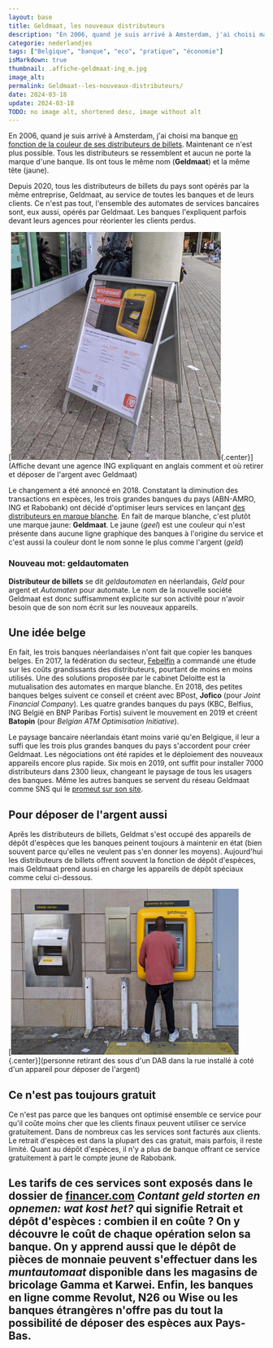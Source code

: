 ```yaml
---
layout: base
title: Geldmaat, les nouveaux distributeurs
description: "En 2006, quand je suis arrivé à Amsterdam, j'ai choisi ma banque en fonction de la couleur de ses distributeurs de billets. Maintenant ce n'est plus possible."
categorie: nederlandjes
tags: ["Belgique", "banque", "eco", "pratique", "économie"]
isMarkdown: true
thumbnail: .affiche-geldmaat-ing_m.jpg
image_alt: 
permalink: Geldmaat--les-nouveaux-distributeurs/
date: 2024-03-18
update: 2024-03-18
TODO: no image alt, shortened desc, image without alt
---
```


En 2006, quand je suis arrivé à Amsterdam, j'ai choisi ma banque [en fonction de la couleur de ses distributeurs de billets](/choisir-une-banque). Maintenant ce n'est plus possible. Tous les distributeurs se ressemblent et aucun ne porte la marque d'une banque. Ils ont tous le même nom (**Geldmaat**) et la même tête (jaune). 

Depuis 2020, tous les distributeurs de billets du pays sont opérés par la même entreprise, Geldmaat, au service de toutes les banques et de leurs clients. Ce n'est pas tout, l'ensemble des automates de services bancaires sont, eux aussi, opérés par Geldmaat. Les banques l'expliquent parfois devant leurs agences pour réorienter les clients perdus.

[![](.affiche-geldmaat-ing_m.jpg){.center}](Affiche devant une agence ING expliquant en anglais comment et où retirer et déposer de l'argent avec Geldmaat)

Le changement a été annoncé en 2018. Constatant la diminution des transactions en espèces, les trois grandes banques du pays (ABN-AMRO, ING et Rabobank) ont décidé d'optimiser leurs services en lançant [des distributeurs en marque blanche](https://forum.eurobilltracker.com/viewtopic.php?t=57129&hilit=Geldmaat). En fait de marque blanche, c'est plutôt une marque jaune: **Geldmaat**. Le jaune (*geel*) est une couleur qui n'est présente dans aucune ligne graphique des banques à l'origine du service et c'est aussi la couleur dont le nom sonne le plus comme l'argent (*geld*)

### Nouveau mot: geldautomaten

**Distributeur de billets** se dit *geldautomaten* en néerlandais, *Geld* pour argent et *Automaten* pour automate. Le nom de la nouvelle société Geldmaat est donc suffisamment explicite sur son activité pour n'avoir besoin que de son nom écrit sur les nouveaux appareils.

## Une idée belge

En fait, les trois banques néerlandaises n'ont fait que copier les banques belges. En 2017, la fédération du secteur, [Febelfin](https://fr.wikipedia.org/wiki/Febelfin) a commandé une étude sur les coûts grandissants des distributeurs, pourtant de moins en moins utilisés. Une des solutions proposée par le cabinet Deloitte est la mutualisation des automates en marque blanche. En 2018, des petites banques belges suivent ce conseil et créent avec BPost, **Jofico** (pour *Joint Financial Company*). Les quatre grandes banques du pays (KBC, Belfius, ING België en BNP Paribas Fortis) suivent le mouvement en 2019 et créent **Batopin** (pour *Belgian ATM Optimisation Initiative*).

Le paysage bancaire néerlandais étant moins varié qu'en Belgique, il leur a suffi que les trois plus grandes banques du pays s'accordent pour créer Geldmaat. Les négociations ont été rapides et le déploiement des nouveaux appareils encore plus rapide. Six mois en 2019, ont suffit pour installer 7000 distributeurs dans 2300 lieux, changeant le paysage de tous les usagers des banques. Même les autres banques se servent du réseau Geldmaat comme SNS qui le [promeut sur son site](https://www.snsbank.nl/particulier/service/meer-mogelijk-bij-geldautomaten.html).

## Pour déposer de l'argent aussi

Aprěs les distributeurs de billets, Geldmat s'est occupé des appareils de dépôt d'espèces que les banques peinent toujours à maintenir en état (bien souvent parce qu'elles ne veulent pas s'en donner les moyens). Aujourd'hui les distributeurs de billets offrent souvent la fonction de dépôt d'espèces, mais Geldmaat prend aussi en charge les appareils de dépôt spéciaux comme celui ci-dessous.

[![](.geldmaat-opneming-storting_m.jpg){.center}](personne retirant des sous d'un DAB dans la rue installé à coté d'un appareil pour déposer de l'argent)

## Ce n'est pas toujours gratuit
Ce n'est pas parce que les banques ont optimisé ensemble ce service pour qu'il coûte moins cher que les clients finaux peuvent utiliser ce service gratuitement. Dans de nombreux cas les services sont facturés aux clients. Le retrait d'espèces est dans la plupart des cas gratuit, mais parfois, il reste limité. Quant au dépôt d'espèces, il n'y a plus de banque offrant ce service gratuitement à part le compte jeune de Rabobank.

Les tarifs de ces services sont exposés dans le dossier de [financer.com](https://financer.com/nl/finance-academy/geld-storten-en-opnemen/#Hoeveel_kost_het)  *Contant geld storten en opnemen: wat kost het?* qui signifie **Retrait et dépôt d'espèces : combien il en coûte ?** On y découvre le coût de chaque opération selon sa banque. On y apprend aussi que le dépôt de pièces de monnaie peuvent s'effectuer dans les *muntautomaat* disponible dans les magasins de bricolage Gamma et Karwei. Enfin, les banques en ligne comme Revolut, N26 ou Wise ou les banques étrangères n'offre pas du tout la possibilité de déposer des espèces aux Pays-Bas.
---